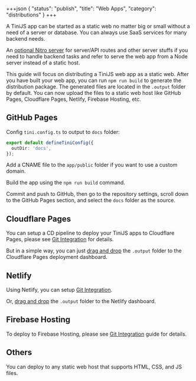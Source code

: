 +++json
{
  "status": "publish",
  "title": "Web Apps",
  "category": "distributions"
}
+++

A TiniJS app can be started as a static web no matter big or small without a need of a server or database. You can always use SaaS services for many backend needs.

An [optional Nitro server](/module/server) for server/API routes and other server stuffs if you need to handle backend tasks and refer to serve the web app from a Node server instead of a static host.

This guide will focus on distributing a TiniJS web app as a static web. After you have built your web app, you can run `npm run build` to generate the distribution package. The generated files are located in the `.output` folder by default. You can now upload the files to a static web host like GitHub Pages, Cloudflare Pages, Netlify, Firebase Hosting, etc.

## GitHub Pages

Config `tini.config.ts` to output to `docs` folder:

```ts
export default defineTiniConfig({
  outDir: 'docs',
});
```

Add a CNAME file to the `app/public` folder if you want to use a custom domain.

Build the app using the `npm run build` command.

Commit and push to GitHub, then go to the repository settings, scroll down to the GitHub Pages section, and select the `docs` folder as the source.

## Cloudflare Pages

You can setup a CD pipeline to deploy your TiniJS apps to Cloudflare Pages, please see [Git Integration](https://developers.cloudflare.com/pages/get-started/git-integration/) for details.

But in a simple way, you can just [drag and drop](https://developers.cloudflare.com/pages/get-started/direct-upload/#drag-and-drop) the `.output` folder to the Cloudflare Pages deployment dashboard.

## Netlify

Using Netlify, you can setup [Git Integration](https://docs.netlify.com/site-deploys/create-deploys/#deploy-with-git).

Or, [drag and drop](https://docs.netlify.com/site-deploys/create-deploys/#drag-and-drop) the `.output` folder to the Netlify dashboard.

## Firebase Hosting

To deploy to Firebase Hosting, please see [Git Integration](https://firebase.google.com/docs/hosting/github-integration) guide for details.

## Others

You can deploy to any static web host that supports HTML, CSS, and JS files.
